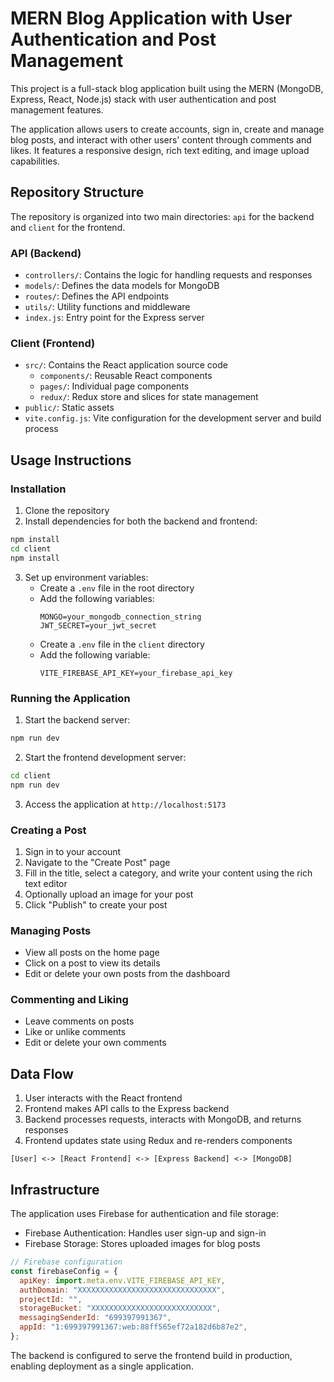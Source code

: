 # MERN Blog Application with User Authentication and Post Management

This project is a full-stack blog application built using the MERN (MongoDB, Express, React, Node.js) stack with user authentication and post management features.

The application allows users to create accounts, sign in, create and manage blog posts, and interact with other users' content through comments and likes. It features a responsive design, rich text editing, and image upload capabilities.

## Repository Structure

The repository is organized into two main directories: `api` for the backend and `client` for the frontend.

### API (Backend)

- `controllers/`: Contains the logic for handling requests and responses
- `models/`: Defines the data models for MongoDB
- `routes/`: Defines the API endpoints
- `utils/`: Utility functions and middleware
- `index.js`: Entry point for the Express server

### Client (Frontend)

- `src/`: Contains the React application source code
  - `components/`: Reusable React components
  - `pages/`: Individual page components
  - `redux/`: Redux store and slices for state management
- `public/`: Static assets
- `vite.config.js`: Vite configuration for the development server and build process

## Usage Instructions

### Installation

1. Clone the repository
2. Install dependencies for both the backend and frontend:

```bash
npm install
cd client
npm install
```

3. Set up environment variables:
   - Create a `.env` file in the root directory
   - Add the following variables:
     ```
     MONGO=your_mongodb_connection_string
     JWT_SECRET=your_jwt_secret
     ```
   - Create a `.env` file in the `client` directory
   - Add the following variable:
     ```
     VITE_FIREBASE_API_KEY=your_firebase_api_key
     ```

### Running the Application

1. Start the backend server:

```bash
npm run dev
```

2. Start the frontend development server:

```bash
cd client
npm run dev
```

3. Access the application at `http://localhost:5173`

### Creating a Post

1. Sign in to your account
2. Navigate to the "Create Post" page
3. Fill in the title, select a category, and write your content using the rich text editor
4. Optionally upload an image for your post
5. Click "Publish" to create your post

### Managing Posts

- View all posts on the home page
- Click on a post to view its details
- Edit or delete your own posts from the dashboard

### Commenting and Liking

- Leave comments on posts
- Like or unlike comments
- Edit or delete your own comments

## Data Flow

1. User interacts with the React frontend
2. Frontend makes API calls to the Express backend
3. Backend processes requests, interacts with MongoDB, and returns responses
4. Frontend updates state using Redux and re-renders components

```
[User] <-> [React Frontend] <-> [Express Backend] <-> [MongoDB]
```

## Infrastructure

The application uses Firebase for authentication and file storage:

- Firebase Authentication: Handles user sign-up and sign-in
- Firebase Storage: Stores uploaded images for blog posts

```javascript
// Firebase configuration
const firebaseConfig = {
  apiKey: import.meta.env.VITE_FIREBASE_API_KEY,
  authDomain: "XXXXXXXXXXXXXXXXXXXXXXXXXXXXXXX",
  projectId: "",
  storageBucket: "XXXXXXXXXXXXXXXXXXXXXXXXXXX",
  messagingSenderId: "699397991367",
  appId: "1:699397991367:web:88ff565ef72a182d6b87e2",
};
```

The backend is configured to serve the frontend build in production, enabling deployment as a single application.